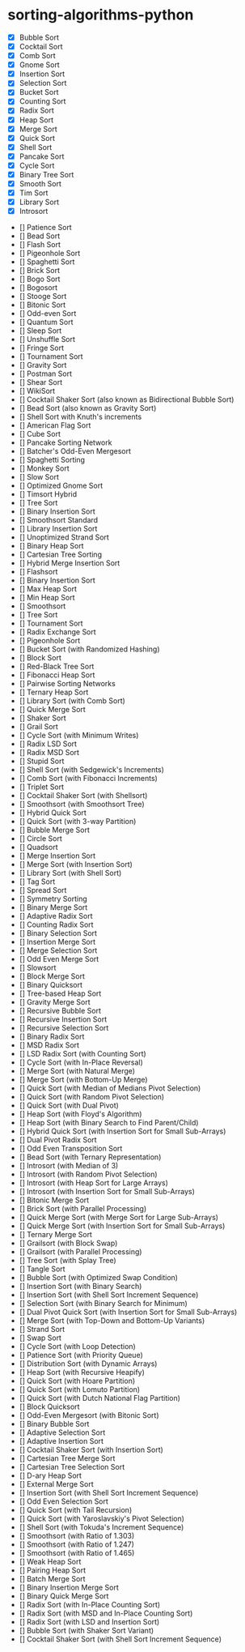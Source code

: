 # sorting-algorithms-python




- [x] Bubble Sort
- [x] Cocktail Sort
- [x] Comb Sort
- [x] Gnome Sort
- [x] Insertion Sort
- [x] Selection Sort
- [x] Bucket Sort
- [x] Counting Sort
- [x] Radix Sort
- [x] Heap Sort
- [x] Merge Sort
- [x] Quick Sort
- [x] Shell Sort
- [x] Pancake Sort
- [x] Cycle Sort
- [x] Binary Tree Sort
- [x] Smooth Sort
- [x] Tim Sort
- [x] Library Sort
- [x] Introsort
- [] Patience Sort
- [] Bead Sort
- [] Flash Sort
- [] Pigeonhole Sort
- [] Spaghetti Sort
- [] Brick Sort
- [] Bogo Sort
- [] Bogosort
- [] Stooge Sort
- [] Bitonic Sort
- [] Odd-even Sort
- [] Quantum Sort
- [] Sleep Sort
- [] Unshuffle Sort
- [] Fringe Sort
- [] Tournament Sort
- [] Gravity Sort
- [] Postman Sort
- [] Shear Sort
- [] WikiSort
- [] Cocktail Shaker Sort (also known as Bidirectional Bubble Sort)
- [] Bead Sort (also known as Gravity Sort)
- [] Shell Sort with Knuth's increments
- [] American Flag Sort
- [] Cube Sort
- [] Pancake Sorting Network
- [] Batcher's Odd-Even Mergesort
- [] Spaghetti Sorting
- [] Monkey Sort
- [] Slow Sort
- [] Optimized Gnome Sort
- [] Timsort Hybrid
- [] Tree Sort
- [] Binary Insertion Sort
- [] Smoothsort Standard
- [] Library Insertion Sort
- [] Unoptimized Strand Sort
- [] Binary Heap Sort
- [] Cartesian Tree Sorting
- [] Hybrid Merge Insertion Sort
- [] Flashsort
- [] Binary Insertion Sort
- [] Max Heap Sort
- [] Min Heap Sort
- [] Smoothsort
- [] Tree Sort
- [] Tournament Sort
- [] Radix Exchange Sort
- [] Pigeonhole Sort
- [] Bucket Sort (with Randomized Hashing)
- [] Block Sort
- [] Red-Black Tree Sort
- [] Fibonacci Heap Sort
- [] Pairwise Sorting Networks
- [] Ternary Heap Sort
- [] Library Sort (with Comb Sort)
- [] Quick Merge Sort
- [] Shaker Sort
- [] Grail Sort
- [] Cycle Sort (with Minimum Writes)
- [] Radix LSD Sort
- [] Radix MSD Sort
- [] Stupid Sort
- [] Shell Sort (with Sedgewick's Increments)
- [] Comb Sort (with Fibonacci Increments)
- [] Triplet Sort
- [] Cocktail Shaker Sort (with Shellsort)
- [] Smoothsort (with Smoothsort Tree)
- [] Hybrid Quick Sort
- [] Quick Sort (with 3-way Partition)
- [] Bubble Merge Sort
- [] Circle Sort
- [] Quadsort
- [] Merge Insertion Sort
- [] Merge Sort (with Insertion Sort)
- [] Library Sort (with Shell Sort)
- [] Tag Sort
- [] Spread Sort
- [] Symmetry Sorting
- [] Binary Merge Sort
- [] Adaptive Radix Sort
- [] Counting Radix Sort
- [] Binary Selection Sort
- [] Insertion Merge Sort
- [] Merge Selection Sort
- [] Odd Even Merge Sort
- [] Slowsort
- [] Block Merge Sort
- [] Binary Quicksort
- [] Tree-based Heap Sort
- [] Gravity Merge Sort
- [] Recursive Bubble Sort
- [] Recursive Insertion Sort
- [] Recursive Selection Sort
- [] Binary Radix Sort
- [] MSD Radix Sort
- [] LSD Radix Sort (with Counting Sort)
- [] Cycle Sort (with In-Place Reversal)
- [] Merge Sort (with Natural Merge)
- [] Merge Sort (with Bottom-Up Merge)
- [] Quick Sort (with Median of Medians Pivot Selection)
- [] Quick Sort (with Random Pivot Selection)
- [] Quick Sort (with Dual Pivot)
- [] Heap Sort (with Floyd's Algorithm)
- [] Heap Sort (with Binary Search to Find Parent/Child)
- [] Hybrid Quick Sort (with Insertion Sort for Small Sub-Arrays)
- [] Dual Pivot Radix Sort
- [] Odd Even Transposition Sort
- [] Bead Sort (with Ternary Representation)
- [] Introsort (with Median of 3)
- [] Introsort (with Random Pivot Selection)
- [] Introsort (with Heap Sort for Large Arrays)
- [] Introsort (with Insertion Sort for Small Sub-Arrays)
- [] Bitonic Merge Sort
- [] Brick Sort (with Parallel Processing)
- [] Quick Merge Sort (with Merge Sort for Large Sub-Arrays)
- [] Quick Merge Sort (with Insertion Sort for Small Sub-Arrays)
- [] Ternary Merge Sort
- [] Grailsort (with Block Swap)
- [] Grailsort (with Parallel Processing)
- [] Tree Sort (with Splay Tree)
- [] Tangle Sort
- [] Bubble Sort (with Optimized Swap Condition)
- [] Insertion Sort (with Binary Search)
- [] Insertion Sort (with Shell Sort Increment Sequence)
- [] Selection Sort (with Binary Search for Minimum)
- [] Dual Pivot Quick Sort (with Insertion Sort for Small Sub-Arrays)
- [] Merge Sort (with Top-Down and Bottom-Up Variants)
- [] Strand Sort
- [] Swap Sort
- [] Cycle Sort (with Loop Detection)
- [] Patience Sort (with Priority Queue)
- [] Distribution Sort (with Dynamic Arrays)
- [] Heap Sort (with Recursive Heapify)
- [] Quick Sort (with Hoare Partition)
- [] Quick Sort (with Lomuto Partition)
- [] Quick Sort (with Dutch National Flag Partition)
- [] Block Quicksort
- [] Odd-Even Mergesort (with Bitonic Sort)
- [] Binary Bubble Sort
- [] Adaptive Selection Sort
- [] Adaptive Insertion Sort
- [] Cocktail Shaker Sort (with Insertion Sort)
- [] Cartesian Tree Merge Sort
- [] Cartesian Tree Selection Sort
- [] D-ary Heap Sort
- [] External Merge Sort
- [] Insertion Sort (with Shell Sort Increment Sequence)
- [] Odd Even Selection Sort
- [] Quick Sort (with Tail Recursion)
- [] Quick Sort (with Yaroslavskiy's Pivot Selection)
- [] Shell Sort (with Tokuda's Increment Sequence)
- [] Smoothsort (with Ratio of 1.303)
- [] Smoothsort (with Ratio of 1.247)
- [] Smoothsort (with Ratio of 1.465)
- [] Weak Heap Sort
- [] Pairing Heap Sort
- [] Batch Merge Sort
- [] Binary Insertion Merge Sort
- [] Binary Quick Merge Sort
- [] Radix Sort (with In-Place Counting Sort)
- [] Radix Sort (with MSD and In-Place Counting Sort)
- [] Radix Sort (with LSD and Insertion Sort)
- [] Bubble Sort (with Shaker Sort Variant)
- [] Cocktail Shaker Sort (with Shell Sort Increment Sequence)
